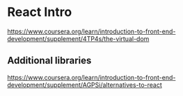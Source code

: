 # React Intro

https://www.coursera.org/learn/introduction-to-front-end-development/supplement/4TP4s/the-virtual-dom

## Additional libraries

https://www.coursera.org/learn/introduction-to-front-end-development/supplement/AGPSi/alternatives-to-react

